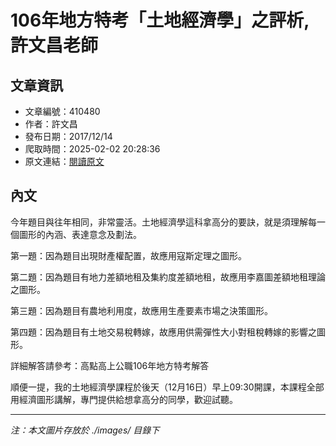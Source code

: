 # 106年地方特考「土地經濟學」之評析,許文昌老師

## 文章資訊
- 文章編號：410480
- 作者：許文昌
- 發布日期：2017/12/14
- 爬取時間：2025-02-02 20:28:36
- 原文連結：[閱讀原文](https://real-estate.get.com.tw/Columns/detail.aspx?no=410480)

## 內文
今年題目與往年相同，非常靈活。土地經濟學這科拿高分的要訣，就是須理解每一個圖形的內涵、表達意念及劃法。

第一題：因為題目出現財產權配置，故應用寇斯定理之圖形。

第二題：因為題目有地力差額地租及集約度差額地租，故應用李嘉圖差額地租理論之圖形。

第三題：因為題目有農地利用度，故應用生產要素市場之決策圖形。

第四題：因為題目有土地交易稅轉嫁，故應用供需彈性大小對租稅轉嫁的影響之圖形。

詳細解答請參考：高點高上公職106年地方特考解答

順便一提，我的土地經濟學課程於後天（12月16日）早上09:30開課，本課程全部用經濟圖形講解，專門提供給想拿高分的同學，歡迎試聽。

---
*注：本文圖片存放於 ./images/ 目錄下*
